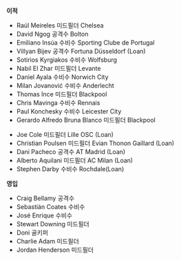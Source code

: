 
<strong>이적</strong>
<ul>
	<li>Raúl Meireles 미드필더 Chelsea</li>
	<li>David Ngog 공격수 Bolton</li>
	<li>Emiliano Insúa 수비수 Sporting Clube de Portugal</li>
	<li>Villyan Bijev 공격수 Fortuna Düsseldorf (Loan)</li>
	<li>Sotirios Kyrgiakos 수비수 Wolfsburg</li>
	<li>Nabil El Zhar 미드필더 Levante</li>
	<li>Daniel Ayala 수비수 Norwich City</li>
	<li>Milan Jovanović 수비수 Anderlecht</li>
	<li>Thomas Ince 미드필더 Blackpool</li>
	<li>Chris Mavinga 수비수 Rennais</li>
	<li>Paul Konchesky 수비수 Leicester City</li>
	<li>Gerardo Alfredo Bruna Blanco 미드필더 Blackpool</li>
</ul>
<ul>
	<li>Joe Cole 미드필더 Lille OSC (Loan)</li>
	<li>Christian Poulsen 미드필더 Evian Thonon Gaillard (Loan)</li>
	<li>Dani Pacheco 공격수 AT Madrid (Loan)</li>
	<li>Alberto Aquilani 미드필더 AC Milan (Loan)</li>
	<li>Stephen Darby 수비수 Rochdale(Loan)</li>
</ul>
<strong>영입</strong>
<ul>
	<li>Craig Bellamy 공격수</li>
	<li>Sebastián Coates 수비수</li>
	<li>José Enrique 수비수</li>
	<li>Stewart Downing 미드필더</li>
	<li>Doni 골키퍼</li>
	<li>Charlie Adam 미드필더</li>
	<li>Jordan Henderson 미드필더</li>
</ul>